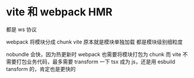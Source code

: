 # vite 和 webpack HMR

都是 ws 协议

webpack 将模块分成 chunk
vite 原本就是模块单独加载
都是模块级别细粒度

nobundle 会快，因为热更新时 webpack 也需要将模块打包为 chunk 而 vite 不需要打包业务代码，最多需要 transform 一下 tsx 成为 js，还是用 esbuild tansform 的，肯定也是更快的
